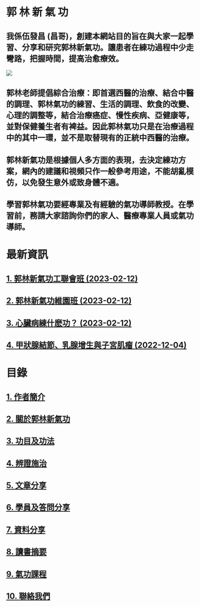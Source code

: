 #   郭  林  新  氣  功
## 我係伍發昌 (昌哥)，創建本網站目的旨在與大家一起學習、分享和研究郭林新氣功。讓患者在練功過程中少走彎路，把握時間，提高治愈療效。  

![](https://raw.githubusercontent.com/guolinqigong/guolinqigong.github.io/main/image/a12.jpg)

## 郭林老師提倡綜合治療：即首選西醫的治療、結合中醫的調理、郭林氣功的練習、生活的調理、飲食的改變、心理的調整等，結合治療癌症、慢性疾病、亞健康等，並對保健養生者有裨益。因此郭林氣功只是在治療過程中的其中一環，並不是取替現有的正統中西醫的治療。

## 郭林新氣功是根據個人多方面的表現，去決定練功方案，網內的建議和視頻只作一般參考用途，不能胡亂模仿，以免發生意外或致身體不適。

## 學習郭林氣功要經專業及有經驗的氣功導師教授。在學習前，務請大家諮詢你們的家人、醫療專業人員或氣功導師。 

# 最新資訊

## [1. 郭林新氣功工聯會班 (2023-02-12)](/工聯會.md)
## [2. 郭林新氣功維園班 (2023-02-12)](/維園班.md)
## [3. 心臟病練什麽功？ (2023-02-12)](/心5.md)  
## [4. 甲狀腺結節、乳腺增生與子宮肌瘤 (2022-12-04)](/甲乳子.md) 


# 目錄  

## [1. 作者簡介](/a10.md)

## [2. 關於郭林新氣功](/a1.md)  
  
## [3. 功目及功法](/a2.md)    

## [4. 辨證施治](/a3.md)  

## [5. 文章分享](/a5.md)  

## [6. 學員及答問分享](/a6.md)

## [7. 資料分享](/a7.md)  

## [8. 讀書摘要](/a4.md)

## [9. 氣功課程](/郭林新氣功課程.md)  

## [10. 聯絡我們](/a9.md)  

  



